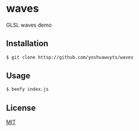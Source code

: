 # waves

GLSL waves demo

## Installation
```sh
$ git clone httsp://github.com/yoshuawuyts/waves
```

## Usage
```sh
$ beefy index.js
```

## License
[MIT](https://tldrlegal.com/license/mit-license)
